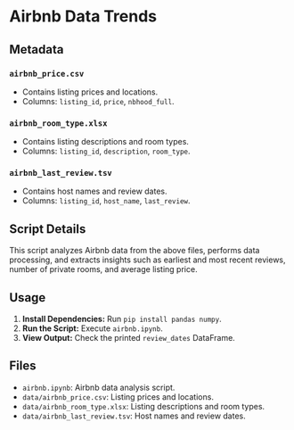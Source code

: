 # Airbnb Data Trends

## Metadata

### `airbnb_price.csv`
- Contains listing prices and locations.
- Columns: `listing_id`, `price`, `nbhood_full`.

### `airbnb_room_type.xlsx`
- Contains listing descriptions and room types.
- Columns: `listing_id`, `description`, `room_type`.

### `airbnb_last_review.tsv`
- Contains host names and review dates.
- Columns: `listing_id`, `host_name`, `last_review`.

## Script Details

This script analyzes Airbnb data from the above files, performs data processing, and extracts insights such as earliest and most recent reviews, number of private rooms, and average listing price.

## Usage

1. **Install Dependencies:** Run `pip install pandas numpy`.
2. **Run the Script:** Execute `airbnb.ipynb`.
3. **View Output:** Check the printed `review_dates` DataFrame.

## Files

- `airbnb.ipynb`: Airbnb data analysis script.
- `data/airbnb_price.csv`: Listing prices and locations.
- `data/airbnb_room_type.xlsx`: Listing descriptions and room types.
- `data/airbnb_last_review.tsv`: Host names and review dates.
